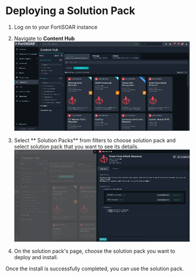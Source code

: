# Deploying a Solution Pack

1. Log on to your FortiSOAR instance
2. Navigate to **Content Hub** 
   ![content-hub navigation menu](media/content-hub.png)
3. Select ** Solution Packs** from filters to choose solution pack and select solution pack that you want to see its details.
   ![content-hub sp details](media/sp-details.png)  

2. On the solution pack's page, choose the solution pack you want to deploy and install.

Once the install is successfully completed, you can use the solution pack.
